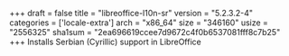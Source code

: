 +++
draft = false
title = "libreoffice-l10n-sr"
version = "5.2.3.2-4"
categories = ['locale-extra']
arch = "x86_64"
size = "346160"
usize = "2556325"
sha1sum = "2ea696619ccee7d9672c4f0b6537081fff8c7b25"
+++
Installs Serbian (Cyrillic) support in LibreOffice